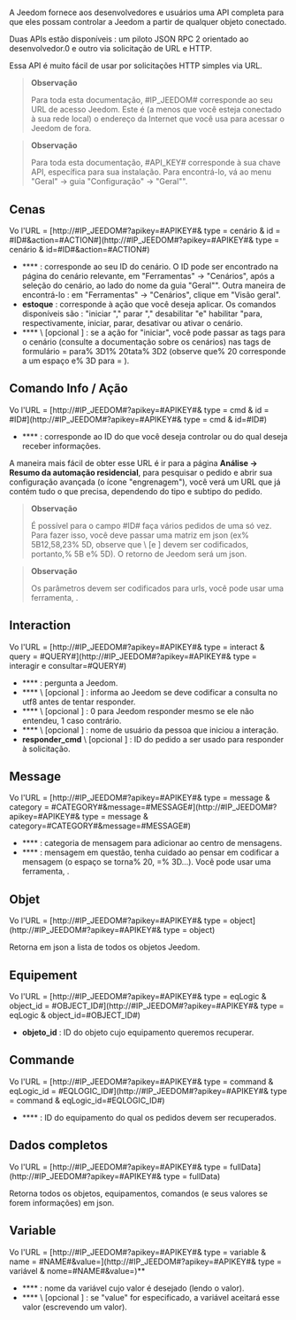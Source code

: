 # 

A Jeedom fornece aos desenvolvedores e usuários uma API completa para que eles possam controlar a Jeedom a partir de qualquer objeto conectado.

Duas APIs estão disponíveis : um piloto JSON RPC 2 orientado ao desenvolvedor.0 e outro via solicitação de URL e HTTP.

Essa API é muito fácil de usar por solicitações HTTP simples via URL.

> **Observação**
>
> Para toda esta documentação, \#IP\_JEEDOM\# corresponde ao seu URL de acesso Jeedom. Este é (a menos que você esteja conectado à sua rede local) o endereço da Internet que você usa para acessar o Jeedom de fora.

> **Observação**
>
> Para toda esta documentação, \#API\_KEY\# corresponde à sua chave API, específica para sua instalação. Para encontrá-lo, vá ao menu "Geral" → guia "Configuração" → "Geral"".

## Cenas

Vo l'URL = [http://\#IP\_JEEDOM\#?apikey=\#APIKEY\#& type = cenário & id = \#ID\#&action=\#ACTION\#](http://#IP_JEEDOM#?apikey=#APIKEY#& type = cenário & id=#ID#&action=#ACTION#)

- **** : corresponde ao seu ID do cenário. O ID pode ser encontrado na página do cenário relevante, em "Ferramentas" → "Cenários", após a seleção do cenário, ao lado do nome da guia "Geral"". Outra maneira de encontrá-lo : em "Ferramentas" → "Cenários", clique em "Visão geral".
- **estoque** : corresponde à ação que você deseja aplicar. Os comandos disponíveis são : "iniciar "," parar "," desabilitar "e" habilitar "para, respectivamente, iniciar, parar, desativar ou ativar o cenário.
- **** \ [opcional \] : se a ação for "iniciar", você pode passar as tags para o cenário (consulte a documentação sobre os cenários) nas tags de formulário = para% 3D1% 20tata% 3D2 (observe que% 20 corresponde a um espaço e% 3D para = ).

##  Comando Info / Ação

Vo l'URL = [http://\#IP\_JEEDOM\#?apikey=\#APIKEY\#& type = cmd & id = \#ID\#](http://#IP_JEEDOM#?apikey=#APIKEY#& type = cmd & id=#ID#)

- **** : corresponde ao ID do que você deseja controlar ou do qual deseja receber informações.

A maneira mais fácil de obter esse URL é ir para a página **Análise → Resumo da automação residencial**, para pesquisar o pedido e abrir sua configuração avançada (o ícone "engrenagem"), você verá um URL que já contém tudo o que precisa, dependendo do tipo e subtipo do pedido.

> **Observação**
>
> É possível para o campo \#ID\# faça vários pedidos de uma só vez. Para fazer isso, você deve passar uma matriz em json (ex% 5B12,58,23% 5D, observe que \ [e \] devem ser codificados, portanto,% 5B e% 5D). O retorno de Jeedom será um json.

> **Observação**
>
> Os parâmetros devem ser codificados para urls, você pode usar uma ferramenta, [](https://meyerweb.com/eric/tools/dencoder/).

## Interaction

Vo l'URL = [http://\#IP\_JEEDOM\#?apikey=\#APIKEY\#& type = interact & query = \#QUERY\#](http://#IP_JEEDOM#?apikey=#APIKEY#& type = interagir e consultar=#QUERY#)

- **** : pergunta a Jeedom.
- **** \ [opcional \] : informa ao Jeedom se deve codificar a consulta no utf8 antes de tentar responder.
- **** \ [opcional \] : 0 para Jeedom responder mesmo se ele não entendeu, 1 caso contrário.
- **** \ [opcional \] : nome de usuário da pessoa que iniciou a interação.
- **responder\_cmd** \ [opcional \] : ID do pedido a ser usado para responder à solicitação.

## Message

Vo l'URL = [http://\#IP\_JEEDOM\#?apikey=\#APIKEY\#& type = message & category = \#CATEGORY\#&message=\#MESSAGE\#](http://#IP_JEEDOM#?apikey=#APIKEY#& type = message & category=#CATEGORY#&message=#MESSAGE#)

- **** : categoria de mensagem para adicionar ao centro de mensagens.
- **** : mensagem em questão, tenha cuidado ao pensar em codificar a mensagem (o espaço se torna% 20, =% 3D…). Você pode usar uma ferramenta, [](https://meyerweb.com/eric/tools/dencoder/).

## Objet

Vo l'URL = [http://\#IP\_JEEDOM\#?apikey=\#APIKEY\#& type = object](http://#IP_JEEDOM#?apikey=#APIKEY#& type = object)

Retorna em json a lista de todos os objetos Jeedom.

## Equipement

Vo l'URL = [http://\#IP\_JEEDOM\#?apikey=\#APIKEY\#& type = eqLogic & object\_id = \#OBJECT\_ID\#](http://#IP_JEEDOM#?apikey=#APIKEY#& type = eqLogic & object_id=#OBJECT_ID#)

- **objeto\_id** : ID do objeto cujo equipamento queremos recuperar.

## Commande

Vo l'URL = [http://\#IP\_JEEDOM\#?apikey=\#APIKEY\#& type = command & eqLogic\_id = \#EQLOGIC\_ID\#](http://#IP_JEEDOM#?apikey=#APIKEY#& type = command & eqLogic_id=#EQLOGIC_ID#)

- **** : ID do equipamento do qual os pedidos devem ser recuperados.

## Dados completos

Vo l'URL = [http://\#IP\_JEEDOM\#?apikey=\#APIKEY\#& type = fullData](http://#IP_JEEDOM#?apikey=#APIKEY#& type = fullData)

Retorna todos os objetos, equipamentos, comandos (e seus valores se forem informações) em json.

## Variable

Vo l'URL = [http://\#IP\_JEEDOM\#?apikey=\#APIKEY\#& type = variable & name = \#NAME\#&value=](http://#IP_JEEDOM#?apikey=#APIKEY#& type = variável & nome=#NAME#&value=)**

- **** : nome da variável cujo valor é desejado (lendo o valor).
- **** \ [opcional \] : se "value" for especificado, a variável aceitará esse valor (escrevendo um valor).
